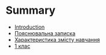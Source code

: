 # Summary

* [Introduction](README.md)
* [Пояснювальна записка](chapter1.md)
* [Характеристика змісту навчання](chapter2.md)
* [1 клас](chapter3.md)

